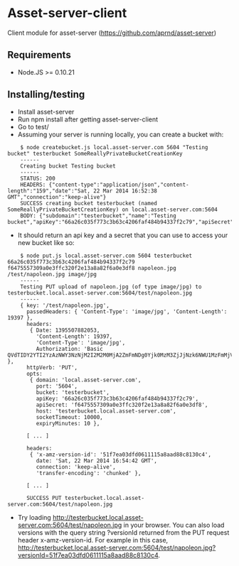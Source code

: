 # Asset-server-client

Client module for asset-server (https://github.com/aprnd/asset-server)

## Requirements

- Node.JS >= 0.10.21

## Installing/testing

- Install asset-server
- Run npm install after getting asset-server-client
- Go to test/
- Assuming your server is running locally, you can create a bucket with:

```
    $ node createbucket.js local.asset-server.com 5604 "Testing bucket" testerbucket SomeReallyPrivateBucketCreationKey
    ------
    Creating bucket Testing bucket
    ------
    STATUS: 200
    HEADERS: {"content-type":"application/json","content-length":"159","date":"Sat, 22 Mar 2014 16:52:38 GMT","connection":"keep-alive"}
    SUCCESS creating bucket testerbucket (named SomeReallyPrivateBucketCreationKey) on local.asset-server.com:5604
    BODY: {"subdomain":"testerbucket","name":"Testing bucket","apiKey":"66a26c035f773c3b63c4206faf484b94337f2c79","apiSecret":"f6475557309a0e3ffc320f2e13a8a82f6a0e3df8"}
```

- It should return an api key and a secret that you can use to access your new bucket like so:

```
    $ node put.js local.asset-server.com 5604 testerbucket 66a26c035f773c3b63c4206faf484b94337f2c79 f6475557309a0e3ffc320f2e13a8a82f6a0e3df8 napoleon.jpg /test/napoleon.jpg image/jpg
    ------
    Testing PUT upload of napoleon.jpg (of type image/jpg) to testerbucket.local.asset-server.com:5604/test/napoleon.jpg
    ------
    { key: '/test/napoleon.jpg',
      passedHeaders: { 'Content-Type': 'image/jpg', 'Content-Length': 19397 },
      headers: 
       { Date: 1395507882053,
         'Content-Length': 19397,
         'Content-Type': 'image/jpg',
         Authorization: 'Basic QVdTIDY2YTI2YzAzNWY3NzNjM2I2M2M0MjA2ZmFmNDg0Yjk0MzM3ZjJjNzk6NWU1MzFmMjVjNDY0MTJhMDFhMWQ2NjRjODVjNDVjYTZmOTQ5Zjc4OA==' },
      httpVerb: 'PUT',
      opts: 
       { domain: 'local.asset-server.com',
         port: '5604',
         bucket: 'testerbucket',
         apiKey: '66a26c035f773c3b63c4206faf484b94337f2c79',
         apiSecret: 'f6475557309a0e3ffc320f2e13a8a82f6a0e3df8',
         host: 'testerbucket.local.asset-server.com',
         socketTimeout: 10000,
         expiryMinutes: 10 },
      
      [ ... ]

      headers: 
       { 'x-amz-version-id': '51f7ea03dfd0611115a8aad88c8130c4',
         date: 'Sat, 22 Mar 2014 16:54:42 GMT',
         connection: 'keep-alive',
         'transfer-encoding': 'chunked' },

      [ ... ]

      SUCCESS PUT testerbucket.local.asset-server.com:5604/test/napoleon.jpg
```

- Try loading http://testerbucket.local.asset-server.com:5604/test/napoleon.jpg in your browser. You can also load versions with the query string ?versionId returned from the PUT request header x-amz-version-id. For example in this case, http://testerbucket.local.asset-server.com:5604/test/napoleon.jpg?versionId=51f7ea03dfd0611115a8aad88c8130c4.
